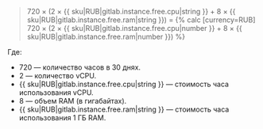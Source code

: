 > 720 × (2 × {{ sku|RUB|gitlab.instance.free.cpu|string }} + 8 × {{ sku|RUB|gitlab.instance.free.ram|string }}) = {% calc [currency=RUB] 720 × (2 × {{ sku|RUB|gitlab.instance.free.cpu|number }} + 8 × {{ sku|RUB|gitlab.instance.free.ram|number }}) %}
  
  Где:

  * 720 — количество часов в 30 днях.
  * 2 — количество vCPU.
  * {{ sku|RUB|gitlab.instance.free.cpu|string }} — стоимость часа использования vCPU.
  * 8 — объем RAM (в гигабайтах).
  * {{ sku|RUB|gitlab.instance.free.ram|string }} — стоимость часа использования 1 ГБ RAM.
